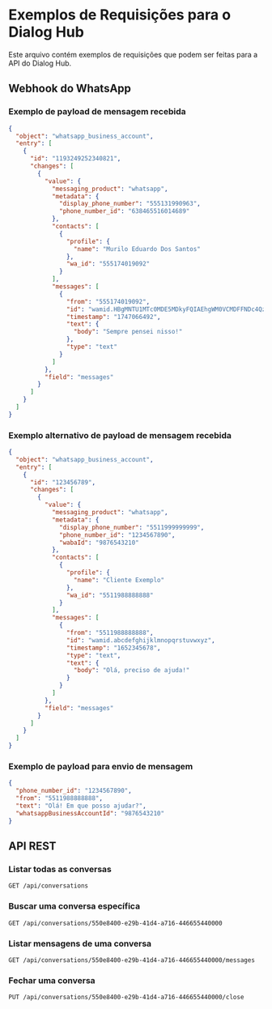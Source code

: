 # Exemplos de Requisições para o Dialog Hub

Este arquivo contém exemplos de requisições que podem ser feitas para a API do Dialog Hub.

## Webhook do WhatsApp

### Exemplo de payload de mensagem recebida

```json
{
  "object": "whatsapp_business_account",
  "entry": [
    {
      "id": "1193249252340821",
      "changes": [
        {
          "value": {
            "messaging_product": "whatsapp",
            "metadata": {
              "display_phone_number": "555131990963",
              "phone_number_id": "638465516014689"
            },
            "contacts": [
              {
                "profile": {
                  "name": "Murilo Eduardo Dos Santos"
                },
                "wa_id": "555174019092"
              }
            ],
            "messages": [
              {
                "from": "555174019092",
                "id": "wamid.HBgMNTU1MTc0MDE5MDkyFQIAEhgWM0VCMDFFNDc4QzEyRUU5RjYyRTE4NQA=",
                "timestamp": "1747066492",
                "text": {
                  "body": "Sempre pensei nisso!"
                },
                "type": "text"
              }
            ]
          },
          "field": "messages"
        }
      ]
    }
  ]
}
```

### Exemplo alternativo de payload de mensagem recebida

```json
{
  "object": "whatsapp_business_account",
  "entry": [
    {
      "id": "123456789",
      "changes": [
        {
          "value": {
            "messaging_product": "whatsapp",
            "metadata": {
              "display_phone_number": "5511999999999",
              "phone_number_id": "1234567890",
              "wabaId": "9876543210"
            },
            "contacts": [
              {
                "profile": {
                  "name": "Cliente Exemplo"
                },
                "wa_id": "5511988888888"
              }
            ],
            "messages": [
              {
                "from": "5511988888888",
                "id": "wamid.abcdefghijklmnopqrstuvwxyz",
                "timestamp": "1652345678",
                "type": "text",
                "text": {
                  "body": "Olá, preciso de ajuda!"
                }
              }
            ]
          },
          "field": "messages"
        }
      ]
    }
  ]
}
```

### Exemplo de payload para envio de mensagem

```json
{
  "phone_number_id": "1234567890",
  "from": "5511988888888",
  "text": "Olá! Em que posso ajudar?",
  "whatsappBusinessAccountId": "9876543210"
}
```

## API REST

### Listar todas as conversas

```
GET /api/conversations
```

### Buscar uma conversa específica

```
GET /api/conversations/550e8400-e29b-41d4-a716-446655440000
```

### Listar mensagens de uma conversa

```
GET /api/conversations/550e8400-e29b-41d4-a716-446655440000/messages
```

### Fechar uma conversa

```
PUT /api/conversations/550e8400-e29b-41d4-a716-446655440000/close
```
